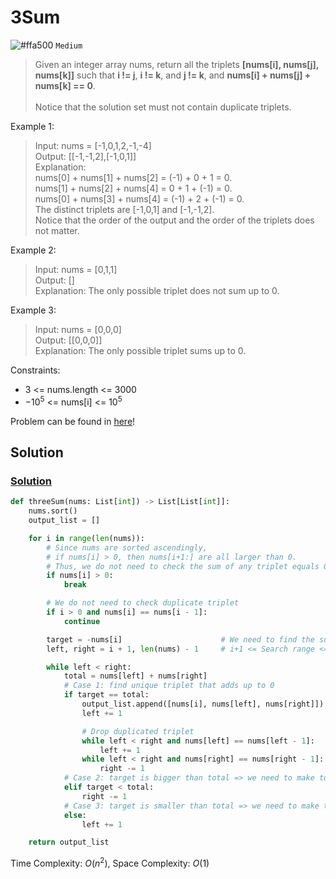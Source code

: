 # 3Sum
![#ffa500](https://placehold.co/1x1/ffa500/ffa500.png) `Medium` 

> Given an integer array nums, return all the triplets **[nums[i], nums[j], nums[k]]** such that **i != j**, **i != k**, and **j != k**, and **nums[i] + nums[j] + nums[k] == 0**. <br><br>
Notice that the solution set must not contain duplicate triplets.

Example 1:
> Input: nums = [-1,0,1,2,-1,-4]\
Output: [[-1,-1,2],[-1,0,1]]\
Explanation:  
nums[0] + nums[1] + nums[2] = (-1) + 0 + 1 = 0. \
nums[1] + nums[2] + nums[4] = 0 + 1 + (-1) = 0. \
nums[0] + nums[3] + nums[4] = (-1) + 2 + (-1) = 0. \
The distinct triplets are [-1,0,1] and [-1,-1,2]. \
Notice that the order of the output and the order of the triplets does not matter.

Example 2:
> Input: nums = [0,1,1] \
Output: [] \
Explanation: The only possible triplet does not sum up to 0.

Example 3:
> Input: nums = [0,0,0] \
Output: [[0,0,0]] \
Explanation: The only possible triplet sums up to 0.
 

Constraints:
- $3$ <= nums.length <= $3000$
- $-10^5$ <= nums[i] <= $10^5$

Problem can be found in [here](https://leetcode.com/problems/3sum)!

## Solution
### [Solution](/Array/15-3Sum/solution.py)

```python
def threeSum(nums: List[int]) -> List[List[int]]:
    nums.sort()
    output_list = []

    for i in range(len(nums)):
        # Since nums are sorted ascendingly,
        # if nums[i] > 0, then nums[i+1:] are all larger than 0.
        # Thus, we do not need to check the sum of any triplet equals 0.
        if nums[i] > 0:
            break

        # We do not need to check duplicate triplet
        if i > 0 and nums[i] == nums[i - 1]:
            continue

        target = -nums[i]                      # We need to find the sum of two non-duplicate numbers equal target
        left, right = i + 1, len(nums) - 1     # i+1 <= Search range <= len(nums)-1, previous numbers are searched

        while left < right:
            total = nums[left] + nums[right]
            # Case 1: find unique triplet that adds up to 0
            if target == total:
                output_list.append([nums[i], nums[left], nums[right]])
                left += 1

                # Drop duplicated triplet
                while left < right and nums[left] == nums[left - 1]:
                    left += 1
                while left < right and nums[right] == nums[right - 1]:
                    right -= 1
            # Case 2: target is bigger than total => we need to make total smaller through moving the right pointer
            elif target < total:
                right -= 1
            # Case 3: target is smaller than total => we need to make total bigger through moving the left pointer
            else:
                left += 1

    return output_list
```

Time Complexity: $O(n^2)$, Space Complexity: $O(1)$